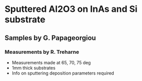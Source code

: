 # Sputtered Al2O3 on InAs and Si substrate
## Samples by G. Papageorgiou
### Measurements by R. Treharne

* Measurements made at 65, 70, 75 deg
* 1mm thick substrates
* Info on sputtering deposition parameters required
